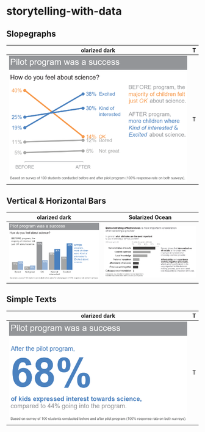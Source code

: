 # storytelling-with-data
## Slopegraphs
olarized dark             |T
:-------------------------:|:-------------------------:
![](images/Figure_9-32.png)  |T 
## Vertical & Horizontal Bars
olarized dark             |  Solarized Ocean
:-------------------------:|:-------------------------:
![](images/Figure_0-5.png)  |  ![](images/Figure_3-34.png)
## Simple Texts
olarized dark             |T
:-------------------------:|:-------------------------:
![](images/Figure_9-29.png)  |T 
